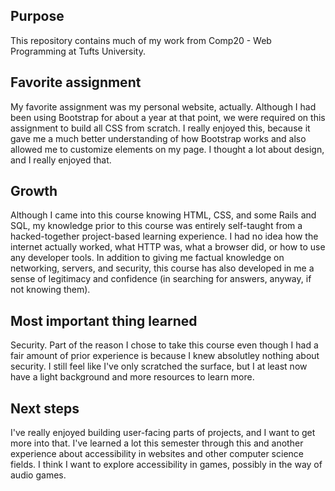 ## Purpose

This repository contains much of my work from Comp20 - Web Programming at Tufts University.

## Favorite assignment

My favorite assignment was my personal website, actually. Although I had been using Bootstrap for about a year at that point, we were required on this assignment to build all CSS from scratch. I really enjoyed this, because it gave me a much better understanding of how Bootstrap works and also allowed me to customize elements on my page. I thought a lot about design, and I really enjoyed that.

## Growth

Although I came into this course knowing HTML, CSS, and some Rails and SQL, my knowledge prior to this course was entirely self-taught from a hacked-together project-based learning experience. I had no idea how the internet actually worked, what HTTP was, what a browser did, or how to use any developer tools. In addition to giving me factual knowledge on networking, servers, and security, this course has also developed in me a sense of legitimacy and confidence (in searching for answers, anyway, if not knowing them).

## Most important thing learned

Security. Part of the reason I chose to take this course even though I had a fair amount of prior experience is because I knew absolutley nothing about security. I still feel like I've only scratched the surface, but I at least now have a light background and more resources to learn more.

## Next steps

I've really enjoyed building user-facing parts of projects, and I want to get more into that. I've learned a lot this semester through this and another experience about accessibility in websites and other computer science fields. I think I want to explore accessibility in games, possibly in the way of audio games. 
